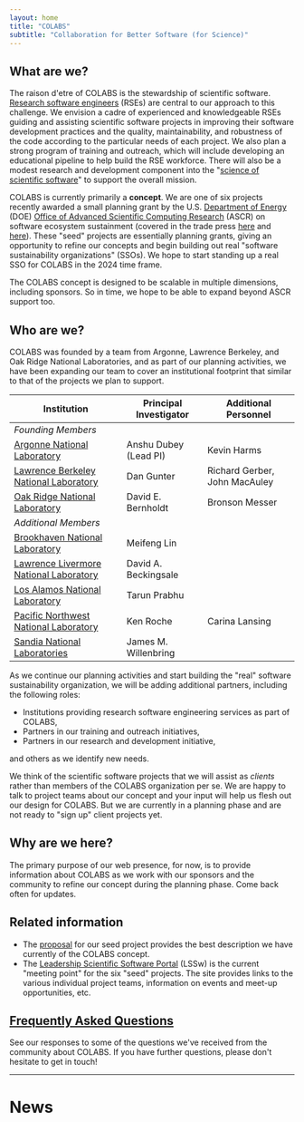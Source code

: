 ```yaml
---
layout: home
title: "COLABS"
subtitle: "Collaboration for Better Software (for Science)"
---
```


## What are we?

The raison d'etre of COLABS is the stewardship of scientific software.  [Research software engineers](https://us-rse.org/about/what-is-an-rse/) (RSEs) are central to our approach to this challenge.  We envision a cadre of experienced and knowledgeable RSEs guiding and assisting scientific software projects in improving their software development practices and the quality, maintainability, and robustness of the code according to the particular needs of each project.  We also plan a strong program of training and outreach, which will include developing an educational pipeline to help build the RSE workforce.  There will also be a modest research and development component into the "[science of scientific software](https://bssw.io/blog_posts/research-software-science-a-scientific-approach-to-understanding-and-improving-how-we-develop-and-use-software-for-research)" to support the overall mission.

COLABS is currently primarily a **concept**.  We are one of six projects recently awarded a small planning grant by the U.S. [Department of Energy](https://www.energy.gov/) (DOE) [Office of Advanced Scientific Computing Research](https://www.energy.gov/science/ascr/advanced-scientific-computing-research) (ASCR) on software ecosystem sustainment (covered in the trade press [here](https://insidehpc.com/2023/04/doe-ascr-picks-3-national-labs-for-hpc-and-post-exascale-software-sustainability/) and [here](https://www.hpcwire.com/off-the-wire/doe-ascr-selects-seed-collaborations-for-software-sustainability/)).  These "seed" projects are essentially planning grants, giving an opportunity to refine our concepts and begin building out real "software sustainability organizations" (SSOs).  We hope to start standing up a real SSO for COLABS in the 2024 time frame.

The COLABS concept is designed to be scalable in multiple dimensions, including sponsors.  So in time, we hope to be able to expand beyond ASCR support too.

## Who are we?

COLABS was founded by a team from Argonne, Lawrence Berkeley, and Oak Ridge National Laboratories, and as part of our planning activities, we have been expanding our team to cover an institutional footprint that similar to that of the projects we plan to support.

Institution | Principal Investigator | Additional Personnel
------------|------------------------|---------------------
*Founding Members* | |
[Argonne National Laboratory](https://www.anl.gov/) | Anshu Dubey (Lead PI) | Kevin Harms
[Lawrence Berkeley National Laboratory](https://www.lbl.gov/) | Dan Gunter | Richard Gerber, John MacAuley
[Oak Ridge National Laboratory](https://www.ornl.gov/) | David E. Bernholdt | Bronson Messer
*Additional Members* | | 
[Brookhaven National Laboratory](https://www.bnl.gov/) | Meifeng Lin
[Lawrence Livermore National Laboratory](https://www.llnl.gov/) | David A. Beckingsale
[Los Alamos National Laboratory](https://lanl.gov/) | Tarun Prabhu
[Pacific Northwest National Laboratory](https://pnnl.gov/) | Ken Roche | Carina Lansing
[Sandia National Laboratories](https://sandia.gov/) | James M. Willenbring

As we continue our planning activities and start building the "real" software sustainability organization, we will be adding additional partners, including the following roles:

* Institutions providing research software engineering services as part of COLABS,
* Partners in our training and outreach initiatives,
* Partners in our research and development initiative,

and others as we identify new needs.

We think of the scientific software projects that we will assist as *clients* rather than members of the COLABS organization per se.  We are happy to talk to project teams about our concept and your input will help us flesh out our design for COLABS.  But we are currently in a planning phase and are not ready to "sign up" client projects yet.

## Why are we here?

The primary purpose of our web presence, for now, is to provide information about COLABS as we work with our sponsors and the community to refine our concept during the planning phase.
Come back often for updates.

## Related information

* The [proposal](/assets/documents/COLABS-Proposal.pdf) for our seed project provides the best description we have currently of the COLABS concept.
* The [Leadership Scientific Software Portal](https://leadershipscientificsoftware.github.io/) (LSSw) is the current "meeting point" for the six "seed" projects.  The site provides links to the various individual project teams, information on events and meet-up opportunities, etc. 

## [Frequently Asked Questions](faq)

See our responses to some of the questions we've received from the community about COLABS.  If you have further questions, please don't hesitate to get in touch!

---

# News
